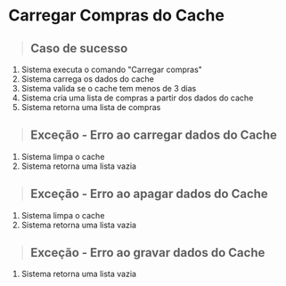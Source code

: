 # Carregar Compras do Cache

> ## Caso de sucesso
1. Sistema executa o comando "Carregar compras"
2. Sistema carrega os dados do cache
3. Sistema valida se o cache tem menos de 3 dias
4. Sistema cria uma lista de compras a partir dos dados do cache
5. Sistema retorna uma lista de compras

> ## Exceção - Erro ao carregar dados do Cache
1. Sistema limpa o cache
2. Sistema retorna uma lista vazia
> ## Exceção - Erro ao apagar dados do Cache
1. Sistema limpa o cache
2. Sistema retorna uma lista vazia

> ## Exceção - Erro ao gravar dados do Cache
1. Sistema retorna uma lista vazia